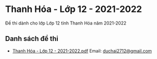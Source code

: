 # Thanh Hóa - Lớp 12 - 2021-2022

Đề thi dành cho lớp Lớp 12 tỉnh Thanh Hóa năm 2021-2022

## Danh sách đề thi

- [Thanh Hóa - Lớp 12 - 2021-2022.pdf](Thanh%20Hóa%20-%20Lớp%2012%20-%202021-2022.pdf)
Email: duchai2712@gmail.com

